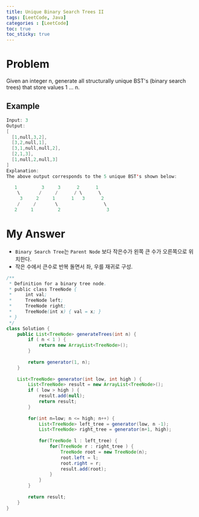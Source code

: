 ```yaml
---
title: Unique Binary Search Trees II
tags: [LeetCode, Java]
categories : [LeetCode]
toc: true
toc_sticky: true
---
```


# Problem

Given an integer n, generate all structurally unique BST's (binary search trees) that store values 1 ... n.

## Example

```swift
Input: 3
Output:
[
  [1,null,3,2],
  [3,2,null,1],
  [3,1,null,null,2],
  [2,1,3],
  [1,null,2,null,3]
]
Explanation:
The above output corresponds to the 5 unique BST's shown below:

   1         3     3      2      1
    \       /     /      / \      \
     3     2     1      1   3      2
    /     /       \                 \
   2     1         2                 3
```

# My Answer

* `Binary Search Tree`는 `Parent Node` 보다 작은수가 왼쪽 큰 수가 오른쪽으로 위치한다.
* 작은 수에서 큰수로 반복 돌면서 좌, 우를 재귀로 구성.
  
```java
/**
 * Definition for a binary tree node.
 * public class TreeNode {
 *     int val;
 *     TreeNode left;
 *     TreeNode right;
 *     TreeNode(int x) { val = x; }
 * }
 */
class Solution {
    public List<TreeNode> generateTrees(int n) {
        if ( n < 1 ) {
            return new ArrayList<TreeNode>();
        }
        
        return generator(1, n);
    }
    
    List<TreeNode> generator(int low, int high ) {
        List<TreeNode> result = new ArrayList<TreeNode>();
        if ( low > high ) {            
            result.add(null);
            return result;
        }
        
        for(int n=low; n <= high; n++) {
            List<TreeNode> left_tree = generator(low, n -1);
            List<TreeNode> right_tree = generator(n+1, high);
            
            for(TreeNode l : left_tree) {
                for(TreeNode r : right_tree ) {
                    TreeNode root = new TreeNode(n);
                    root.left = l;
                    root.right = r;
                    result.add(root);
                }
            }
        }
        
        return result;
    }
}
```

